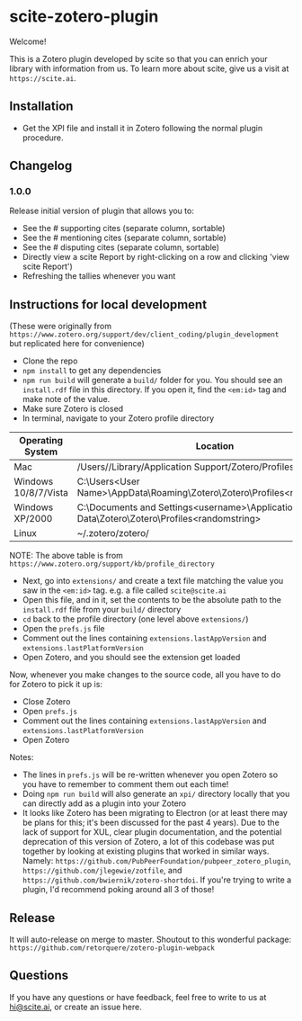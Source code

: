 # scite-zotero-plugin

Welcome!

This is a Zotero plugin developed by scite so that you can enrich your library with information from us. To learn more about scite, give us a visit at `https://scite.ai`.

## Installation

- Get the XPI file and install it in Zotero following the normal plugin procedure.

## Changelog

### 1.0.0

Release initial version of plugin that allows you to:
- See the # supporting cites (separate column, sortable)
- See the # mentioning cites (separate column, sortable)
- See the # disputing cites (separate column, sortable)
- Directly view a scite Report by right-clicking on a row and clicking 'view scite Report')
- Refreshing the tallies whenever you want

## Instructions for local development

(These were originally from `https://www.zotero.org/support/dev/client_coding/plugin_development` but replicated here for convenience)

- Clone the repo
- `npm install` to get any dependencies
- `npm run build` will generate a `build/` folder for you. You should see an `install.rdf` file in this directory. If you open it, find the `<em:id>` tag and make note of the value.
- Make sure Zotero is closed
- In terminal, navigate to your Zotero profile directory

| Operating System      | Location |
| ----------- | ----------- |
| Mac      | /Users/<username>/Library/Application Support/Zotero/Profiles/<randomstring>       |
| Windows 10/8/7/Vista   | C:\Users\<User Name>\AppData\Roaming\Zotero\Zotero\Profiles\<randomstring>        |
| Windows XP/2000  | C:\Documents and Settings\<username>\Application Data\Zotero\Zotero\Profiles\<randomstring>        |
| Linux  | ~/.zotero/zotero/<randomstring>       |

NOTE: The above table is from `https://www.zotero.org/support/kb/profile_directory`

- Next, go into `extensions/` and create a text file matching the value you saw in the `<em:id>` tag. e.g. a file called `scite@scite.ai`
- Open this file, and in it, set the contents to be the absolute path to the `install.rdf` file from your `build/` directory
- `cd` back to the profile directory (one level above `extensions/`)
- Open the `prefs.js` file
- Comment out the lines containing `extensions.lastAppVersion` and `extensions.lastPlatformVersion`
- Open Zotero, and you should see the extension get loaded

Now, whenever you make changes to the source code, all you have to do for Zotero to pick it up is:
- Close Zotero
- Open `prefs.js`
- Comment out the lines containing `extensions.lastAppVersion` and `extensions.lastPlatformVersion`
- Open Zotero

Notes:
- The lines in `prefs.js` will be re-written whenever you open Zotero so you have to remember to comment them out each time!
- Doing `npm run build` will also generate an `xpi/` directory locally that you can directly add as a plugin into your Zotero
- It looks like Zotero has been migrating to Electron (or at least there may be plans for this; it's been discussed for the past 4 years). Due to the lack of support for XUL, clear plugin documentation, and the potential deprecation of this version of Zotero, a lot of this codebase was put together by looking at existing plugins that worked in similar ways. Namely: `https://github.com/PubPeerFoundation/pubpeer_zotero_plugin`, `https://github.com/jlegewie/zotfile`, and `https://github.com/bwiernik/zotero-shortdoi`. If you're trying to write a plugin, I'd recommend poking around all 3 of those!

## Release

It will auto-release on merge to master. Shoutout to this wonderful package: `https://github.com/retorquere/zotero-plugin-webpack`

## Questions

If you have any questions or have feedback, feel free to write to us at hi@scite.ai, or create an issue here.
